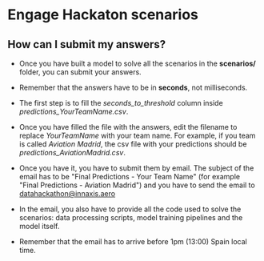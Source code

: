 # Engage Hackaton scenarios

## How can I submit my answers?

* Once you have built a model to solve all the scenarios in the **scenarios/** folder, you can submit your answers.

* Remember that the answers have to be in **seconds**, not milliseconds.

* The first step is to fill the *seconds_to_threshold* column inside *predictions_YourTeamName.csv*.

* Once you have filled the file with the answers, edit the filename to replace *YourTeamName* with your team name. For example, if you team is called *Aviation Madrid*, the csv file with your predictions should be *predictions_AviationMadrid.csv*.

* Once you have it, you have to submit them by email. The subject of the email has to be "Final Predictions - Your Team Name" (for example "Final Predictions - Aviation Madrid") and you have to send the email to datahackathon@innaxis.aero

* In the email, you also have to provide all the code used to solve the scenarios: data processing scripts, model training pipelines and the model itself.

* Remember that the email has to arrive before 1pm (13:00) Spain local time.
